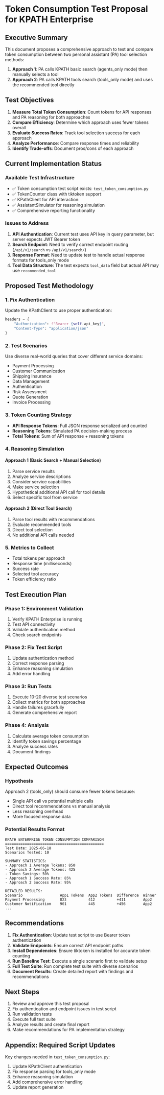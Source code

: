 # Token Consumption Test Proposal for KPATH Enterprise

## Executive Summary

This document proposes a comprehensive approach to test and compare token consumption between two personal assistant (PA) tool selection methods:
1. **Approach 1**: PA calls KPATH basic search (agents_only mode) then manually selects a tool
2. **Approach 2**: PA calls KPATH tools search (tools_only mode) and uses the recommended tool directly

## Test Objectives

1. **Measure Total Token Consumption**: Count tokens for API responses and PA reasoning for both approaches
2. **Compare Efficiency**: Determine which approach uses fewer tokens overall
3. **Evaluate Success Rates**: Track tool selection success for each approach
4. **Analyze Performance**: Compare response times and reliability
5. **Identify Trade-offs**: Document pros/cons of each approach

## Current Implementation Status

### Available Test Infrastructure
- ✅ Token consumption test script exists: `test_token_consumption.py`
- ✅ TokenCounter class with tiktoken support
- ✅ KPathClient for API interaction
- ✅ AssistantSimulator for reasoning simulation
- ✅ Comprehensive reporting functionality

### Issues to Address
1. **API Authentication**: Current test uses API key in query parameter, but server expects JWT Bearer token
2. **Search Endpoint**: Need to verify correct endpoint routing (`/api/v1/search` vs `/api/v1/search/`)
3. **Response Format**: Need to update test to handle actual response formats for tools_only mode
4. **Tool Data Structure**: The test expects `tool_data` field but actual API may use `recommended_tool`

## Proposed Test Methodology

### 1. Fix Authentication
Update the KPathClient to use proper authentication:
```python
headers = {
    "Authorization": f"Bearer {self.api_key}",
    "Content-Type": "application/json"
}
```

### 2. Test Scenarios
Use diverse real-world queries that cover different service domains:
- Payment Processing
- Customer Communication
- Shipping Insurance 
- Data Management
- Authentication
- Risk Assessment
- Quote Generation
- Invoice Processing

### 3. Token Counting Strategy
- **API Response Tokens**: Full JSON response serialized and counted
- **Reasoning Tokens**: Simulated PA decision-making process
- **Total Tokens**: Sum of API response + reasoning tokens

### 4. Reasoning Simulation

#### Approach 1 (Basic Search + Manual Selection)
1. Parse service results
2. Analyze service descriptions
3. Consider service capabilities
4. Make service selection
5. Hypothetical additional API call for tool details
6. Select specific tool from service

#### Approach 2 (Direct Tool Search)
1. Parse tool results with recommendations
2. Evaluate recommended tools
3. Direct tool selection
4. No additional API calls needed

### 5. Metrics to Collect
- Total tokens per approach
- Response time (milliseconds)
- Success rate
- Selected tool accuracy
- Token efficiency ratio

## Test Execution Plan

### Phase 1: Environment Validation
1. Verify KPATH Enterprise is running
2. Test API connectivity
3. Validate authentication method
4. Check search endpoints

### Phase 2: Fix Test Script
1. Update authentication method
2. Correct response parsing
3. Enhance reasoning simulation
4. Add error handling

### Phase 3: Run Tests
1. Execute 10-20 diverse test scenarios
2. Collect metrics for both approaches
3. Handle failures gracefully
4. Generate comprehensive report

### Phase 4: Analysis
1. Calculate average token consumption
2. Identify token savings percentage
3. Analyze success rates
4. Document findings

## Expected Outcomes

### Hypothesis
Approach 2 (tools_only) should consume fewer tokens because:
- Single API call vs potential multiple calls
- Direct tool recommendations vs manual analysis
- Less reasoning overhead
- More focused response data

### Potential Results Format
```
KPATH ENTERPRISE TOKEN CONSUMPTION COMPARISON
=============================================
Test Date: 2025-06-18
Scenarios Tested: 10

SUMMARY STATISTICS:
- Approach 1 Average Tokens: 850
- Approach 2 Average Tokens: 425
- Token Savings: 50%
- Approach 1 Success Rate: 85%
- Approach 2 Success Rate: 95%

DETAILED RESULTS:
Scenario                 App1 Tokens  App2 Tokens  Difference  Winner
Payment Processing       823          412          +411        App2
Customer Notification    901          445          +456        App2
...
```

## Recommendations

1. **Fix Authentication**: Update test script to use Bearer token authentication
2. **Validate Endpoints**: Ensure correct API endpoint paths
3. **Install Dependencies**: Ensure tiktoken is installed for accurate token counting
4. **Run Baseline Test**: Execute a single scenario first to validate setup
5. **Full Test Suite**: Run complete test suite with diverse scenarios
6. **Document Results**: Create detailed report with findings and recommendations

## Next Steps

1. Review and approve this test proposal
2. Fix authentication and endpoint issues in test script
3. Run validation tests
4. Execute full test suite
5. Analyze results and create final report
6. Make recommendations for PA implementation strategy

## Appendix: Required Script Updates

Key changes needed in `test_token_consumption.py`:
1. Update KPathClient authentication
2. Fix response parsing for tools_only mode
3. Enhance reasoning simulation
4. Add comprehensive error handling
5. Update report generation
